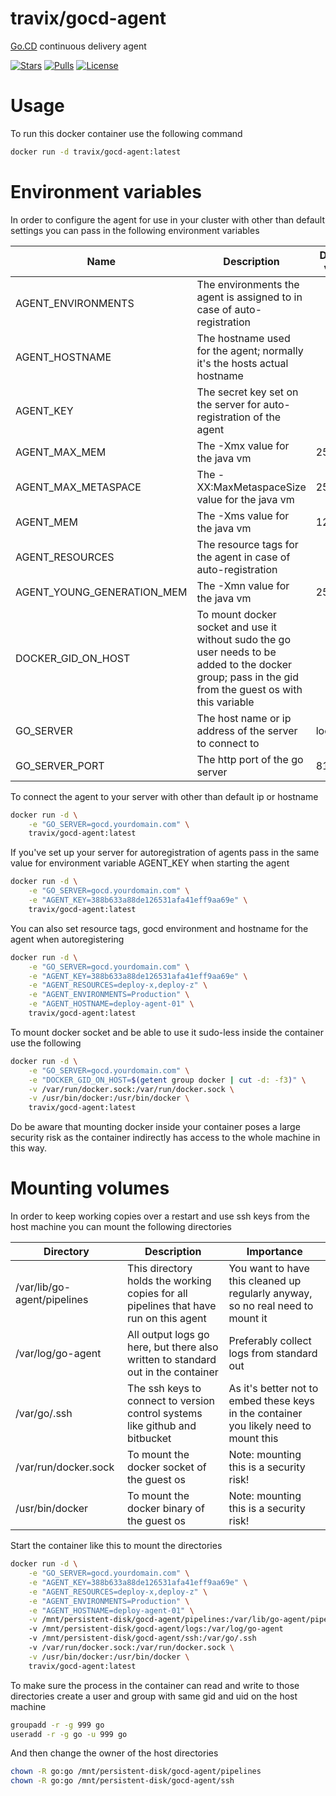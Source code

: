 # travix/gocd-agent

[Go.CD](https://www.go.cd/) continuous delivery agent

[![Stars](https://img.shields.io/docker/stars/travix/gocd-agent.svg)](https://hub.docker.com/r/travix/gocd-agent/)
[![Pulls](https://img.shields.io/docker/pulls/travix/gocd-agent.svg)](https://hub.docker.com/r/travix/gocd-agent/)
[![License](https://img.shields.io/github/license/Travix-International/docker-gocd-agent.svg)](https://github.com/Travix-International/docker-gocd-agent/blob/master/LICENSE)

# Usage

To run this docker container use the following command

```sh
docker run -d travix/gocd-agent:latest
```

# Environment variables

In order to configure the agent for use in your cluster with other than default settings you can pass in the following environment variables

| Name                       | Description                                                                                                                                            | Default value |
| -------------------------- | ------------------------------------------------------------------------------------------------------------------------------------------------------ | ------------- |
| AGENT_ENVIRONMENTS         | The environments the agent is assigned to in case of auto-registration                                                                                 |               |
| AGENT_HOSTNAME             | The hostname used for the agent; normally it's the hosts actual hostname                                                                               |               |
| AGENT_KEY                  | The secret key set on the server for auto-registration of the agent                                                                                    |               |
| AGENT_MAX_MEM              | The -Xmx value for the java vm                                                                                                                         | 256m          |
| AGENT_MAX_METASPACE        | The -XX:MaxMetaspaceSize value for the java vm                                                                                                         | 256m          |
| AGENT_MEM                  | The -Xms value for the java vm                                                                                                                         | 128m          |
| AGENT_RESOURCES            | The resource tags for the agent in case of auto-registration                                                                                           |               |
| AGENT_YOUNG_GENERATION_MEM | The -Xmn value for the java vm                                                                                                                         | 256m          |
| DOCKER_GID_ON_HOST         | To mount docker socket and use it without sudo the go user needs to be added to the docker group; pass in the gid from the guest os with this variable |               |
| GO_SERVER                  | The host name or ip address of the server to connect to                                                                                                | localhost     |
| GO_SERVER_PORT             | The http port of the go server                                                                                                                         | 8153          |

To connect the agent to your server with other than default ip or hostname

```sh
docker run -d \
    -e "GO_SERVER=gocd.yourdomain.com" \
    travix/gocd-agent:latest
```

If you've set up your server for autoregistration of agents pass in the same value for environment variable AGENT_KEY when starting the agent

```sh
docker run -d \
    -e "GO_SERVER=gocd.yourdomain.com" \
    -e "AGENT_KEY=388b633a88de126531afa41eff9aa69e" \
    travix/gocd-agent:latest
```

You can also set resource tags, gocd environment and hostname for the agent when autoregistering

```sh
docker run -d \
    -e "GO_SERVER=gocd.yourdomain.com" \
    -e "AGENT_KEY=388b633a88de126531afa41eff9aa69e" \
    -e "AGENT_RESOURCES=deploy-x,deploy-z" \
    -e "AGENT_ENVIRONMENTS=Production" \
    -e "AGENT_HOSTNAME=deploy-agent-01" \
    travix/gocd-agent:latest
```

To mount docker socket and be able to use it sudo-less inside the container use the following

```sh
docker run -d \
    -e "GO_SERVER=gocd.yourdomain.com" \
    -e "DOCKER_GID_ON_HOST=$(getent group docker | cut -d: -f3)" \
    -v /var/run/docker.sock:/var/run/docker.sock \
    -v /usr/bin/docker:/usr/bin/docker \
    travix/gocd-agent:latest
```
Do be aware that mounting docker inside your container poses a large security risk as the container indirectly has access to the whole machine in this way.

# Mounting volumes

In order to keep working copies over a restart and use ssh keys from the host machine you can mount the following directories

| Directory                   | Description                                                                           | Importance                                                                            |
| --------------------------- | ------------------------------------------------------------------------------------- | ------------------------------------------------------------------------------------- |
| /var/lib/go-agent/pipelines | This directory holds the working copies for all pipelines that have run on this agent | You want to have this cleaned up regularly anyway, so no real need to mount it        |
| /var/log/go-agent           | All output logs go here, but there also written to standard out in the container      | Preferably collect logs from standard out                                             |
| /var/go/.ssh                | The ssh keys to connect to version control systems like github and bitbucket          | As it's better not to embed these keys in the container you likely need to mount this |
| /var/run/docker.sock        | To mount the docker socket of the guest os                                            | Note: mounting this is a security risk!                                               |
| /usr/bin/docker             | To mount the docker binary of the guest os                                            | Note: mounting this is a security risk!                                               |

Start the container like this to mount the directories

```sh
docker run -d \
    -e "GO_SERVER=gocd.yourdomain.com" \
    -e "AGENT_KEY=388b633a88de126531afa41eff9aa69e" \
    -e "AGENT_RESOURCES=deploy-x,deploy-z" \
    -e "AGENT_ENVIRONMENTS=Production" \
    -e "AGENT_HOSTNAME=deploy-agent-01" \
    -v /mnt/persistent-disk/gocd-agent/pipelines:/var/lib/go-agent/pipelines
    -v /mnt/persistent-disk/gocd-agent/logs:/var/log/go-agent
    -v /mnt/persistent-disk/gocd-agent/ssh:/var/go/.ssh
    -v /var/run/docker.sock:/var/run/docker.sock \
    -v /usr/bin/docker:/usr/bin/docker \
    travix/gocd-agent:latest
```

To make sure the process in the container can read and write to those directories create a user and group with same gid and uid on the host machine

```sh
groupadd -r -g 999 go
useradd -r -g go -u 999 go
```

And then change the owner of the host directories

```sh
chown -R go:go /mnt/persistent-disk/gocd-agent/pipelines
chown -R go:go /mnt/persistent-disk/gocd-agent/ssh
```
